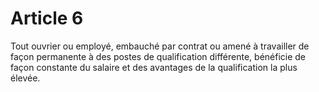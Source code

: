 # Article 6

  
 Tout ouvrier ou employé, embauché par contrat ou amené à travailler de façon permanente à des postes de qualification différente, bénéficie de façon constante du salaire et des avantages de la qualification la plus élevée.  
  
